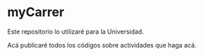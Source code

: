 # myCarrer
Este repositorio lo utilizaré para la Universidad.


Acá publicaré todos los códigos sobre actividades que haga acá. 
